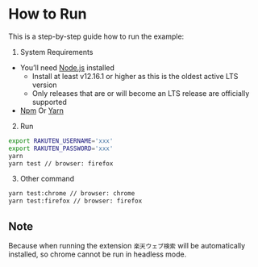 # How to Run
This is a step-by-step guide how to run the example:

1. System Requirements
- You’ll need [Node.js](http://nodejs.org/) installed
  - Install at least v12.16.1 or higher as this is the oldest active LTS version
  - Only releases that are or will become an LTS release are officially supported
- [Npm](https://www.npmjs.com/) Or [Yarn](https://yarnpkg.com/getting-started/install)

2. Run

```bash
export RAKUTEN_USERNAME='xxx'
export RAKUTEN_PASSWORD='xxx'
yarn
yarn test // browser: firefox
```

3. Other command

```bash
yarn test:chrome // browser: chrome
yarn test:firefox // browser: firefox
```

## Note
Because when running the extension `楽天ウェブ検索` will be automatically installed, so chrome cannot be run in headless mode.